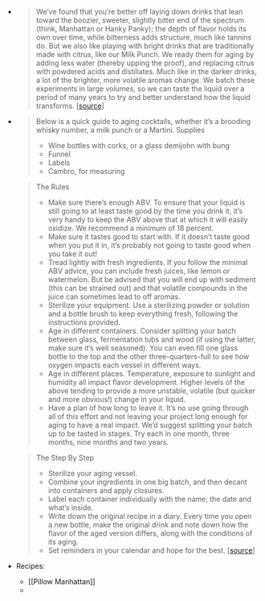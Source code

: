 -
  > We’ve found that you’re better off laying down drinks that lean toward the boozier, sweeter, slightly bitter end of the spectrum (think, Manhattan or Hanky Panky); the depth of flavor holds its own over time, while bitterness adds structure, much like tannins do. But we also like playing with bright drinks that are traditionally made with citrus, like our Milk Punch. We ready them for aging by adding less water (thereby upping the proof), and replacing citrus with powdered acids and distillates. Much like in the darker drinks, a lot of the brighter, more volatile aromas change. We batch these experiments in large volumes, so we can taste the liquid over a period of many years to try and better understand how the liquid transforms.
  [[source](https://punchdrink.com/articles/science-way-better-aged-cocktail-recipe/)]
-
  > Below is a quick guide to aging cocktails, whether it’s a brooding whisky number, a milk punch or a Martini.
  > Supplies 
  > * Wine bottles with corks, or a glass demijohn with bung
  > *  Funnel
  > *  Labels
  > *  Cambro, for measuring 
  
  > The Rules 
  > * Make sure there’s enough ABV. To ensure that your liquid is still going to at least taste good by the time you drink it, it’s very handy to keep the ABV above that at which it will easily oxidize. We recommend a minimum of 18 percent. 
  > * Make sure it tastes good to start with. If it doesn’t taste good when you put it in, it’s probably not going to taste good when you take it out! 
  > * Tread lightly with fresh ingredients. If you follow the minimal ABV advice, you can include fresh juices, like lemon or watermelon. But be advised that you will end up with sediment (this can be strained out) and that volatile compounds in the juice can sometimes lead to off aromas. 
  > * Sterilize your equipment. Use a sterilizing powder or solution and a bottle brush to keep everything fresh, following the instructions provided. 
  > * Age in different containers. Consider splitting your batch between glass, fermentation tubs and wood (if using the latter, make sure it’s well seasoned). You can even fill one glass bottle to the top and the other three-quarters-full to see how oxygen impacts each vessel in different ways. 
  > * Age in different places. Temperature, exposure to sunlight and humidity all impact flavor development. Higher levels of the above tending to provide a more unstable, volatile (but quicker and more obvious!) change in your liquid. 
  > * Have a plan of how long to leave it. It’s no use going through all of this effort and not leaving your project long enough for aging to have a real impact. We’d suggest splitting your batch up to be tasted in stages. Try each in one month, three months, nine months and two years.
  
  > The Step By Step
  > * Sterilize your aging vessel.
  > * Combine your ingredients in one big batch, and then decant into containers and apply closures.
  > *  Label each container individually with the name, the date and what’s inside.
  > *  Write down the original recipe in a diary. Every time you open a new bottle, make the original drink and note down how the flavor of the aged version differs, along with the conditions of its aging.
  > *  Set reminders in your calendar and hope for the best.
  [[source](https://punchdrink.com/articles/science-way-better-aged-cocktail-recipe)]
- Recipes:
	- [[Pillow Manhattan]]
	-